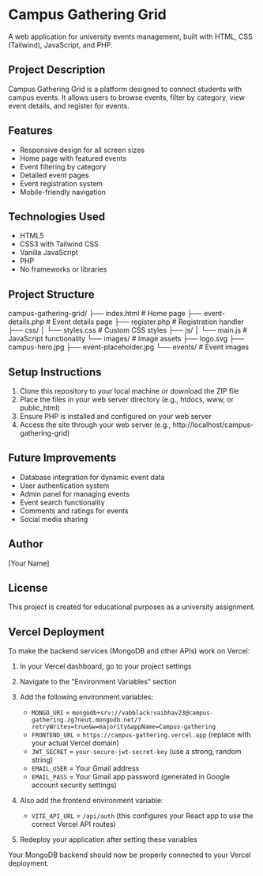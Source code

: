 # Campus Gathering Grid

A web application for university events management, built with HTML, CSS (Tailwind), JavaScript, and PHP.

## Project Description

Campus Gathering Grid is a platform designed to connect students with campus events. It allows users to browse events, filter by category, view event details, and register for events.

## Features

- Responsive design for all screen sizes
- Home page with featured events
- Event filtering by category
- Detailed event pages
- Event registration system
- Mobile-friendly navigation

## Technologies Used

- HTML5
- CSS3 with Tailwind CSS
- Vanilla JavaScript
- PHP
- No frameworks or libraries

## Project Structure


campus-gathering-grid/
├── index.html             # Home page
├── event-details.php      # Event details page
├── register.php           # Registration handler
├── css/
│   └── styles.css         # Custom CSS styles
├── js/
│   └── main.js            # JavaScript functionality
└── images/                # Image assets
    ├── logo.svg
    ├── campus-hero.jpg
    ├── event-placeholder.jpg
    └── events/            # Event images


## Setup Instructions

1. Clone this repository to your local machine or download the ZIP file
2. Place the files in your web server directory (e.g., htdocs, www, or public_html)
3. Ensure PHP is installed and configured on your web server
4. Access the site through your web server (e.g., http://localhost/campus-gathering-grid)

## Future Improvements

- Database integration for dynamic event data
- User authentication system
- Admin panel for managing events
- Event search functionality
- Comments and ratings for events
- Social media sharing

## Author

[Your Name]

## License

This project is created for educational purposes as a university assignment.

## Vercel Deployment

To make the backend services (MongoDB and other APIs) work on Vercel:

1. In your Vercel dashboard, go to your project settings
2. Navigate to the "Environment Variables" section
3. Add the following environment variables:
   - `MONGO_URI` = `mongodb+srv://vabblack:vaibhav23@campus-gathering.zg7neut.mongodb.net/?retryWrites=true&w=majority&appName=Campus-gathering`
   - `FRONTEND_URL` = `https://campus-gathering.vercel.app` (replace with your actual Vercel domain)
   - `JWT_SECRET` = `your-secure-jwt-secret-key` (use a strong, random string)
   - `EMAIL_USER` = Your Gmail address
   - `EMAIL_PASS` = Your Gmail app password (generated in Google account security settings)
   
4. Also add the frontend environment variable:
   - `VITE_API_URL` = `/api/auth` (this configures your React app to use the correct Vercel API routes)
   
5. Redeploy your application after setting these variables

Your MongoDB backend should now be properly connected to your Vercel deployment.
